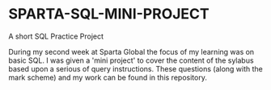 # SPARTA-SQL-MINI-PROJECT
A short SQL Practice Project

During my second week at Sparta Global the focus of my learning was on basic SQL.
I was given a 'mini project' to cover the content of the sylabus based upon a serious of query instructions.
These questions (along with the mark scheme) and my work can be found in this repository.
